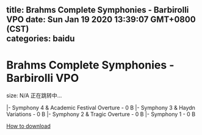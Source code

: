 
title: Brahms Complete Symphonies - Barbirolli VPO
date: Sun Jan 19 2020 13:39:07 GMT+0800 (CST)    
categories: baidu
---

# Brahms Complete Symphonies - Barbirolli VPO
size: N/A
 正在跳转中...
 
|- Symphony 4 & Academic Festival Overture - 0 B
|- Symphony 3 & Haydn Variations - 0 B
|- Symphony 2 & Tragic Overture - 0 B
|- Symphony 1 - 0 B

[How to download](https://bpcam.bemobtrk.com/go/2ceec3aa-1ca2-46d6-b9ff-aaa5c184517c?jno=1452)